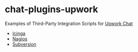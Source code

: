 chat-plugins-upwork
===================

Examples of Third-Party Integration Scripts for [Upwork Chat](https://dash.upwork.com/)

* [Icinga](https://github.com/upwork/chat-plugins-upwork/blob/master/upwork_icinga.sh)
* [Nagios](https://github.com/upwork/chat-plugins-upwork/blob/master/upwork_nagios.sh)
* [Subversion](https://github.com/upwork/chat-plugins-upwork/blob/master/upwork_subversion.sh)

